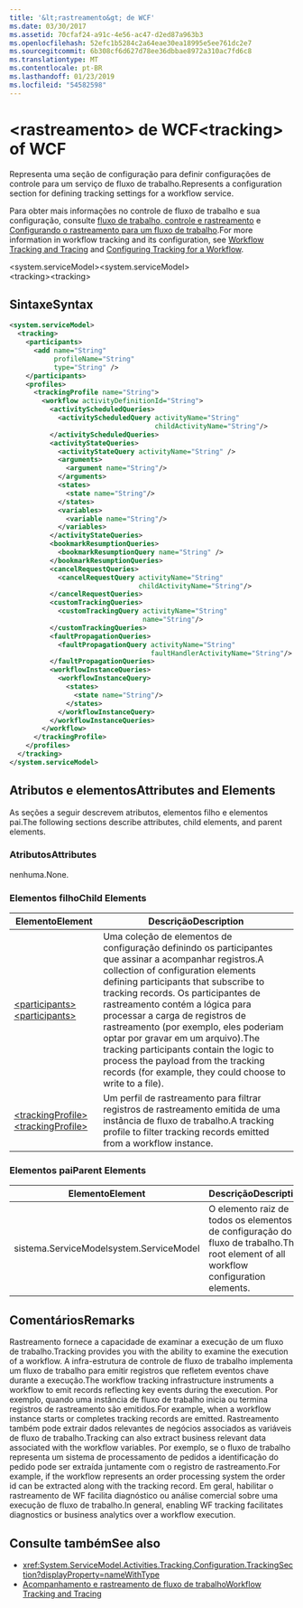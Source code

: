 ```yaml
---
title: '&lt;rastreamento&gt; de WCF'
ms.date: 03/30/2017
ms.assetid: 70cfaf24-a91c-4e56-ac47-d2ed87a963b3
ms.openlocfilehash: 52efc1b5284c2a64eae30ea18995e5ee761dc2e7
ms.sourcegitcommit: 6b308cf6d627d78ee36dbbae8972a310ac7fd6c8
ms.translationtype: MT
ms.contentlocale: pt-BR
ms.lasthandoff: 01/23/2019
ms.locfileid: "54582598"
---
```

# <a name="lttrackinggt-of-wcf"></a><span data-ttu-id="6842f-102">&lt;rastreamento&gt; de WCF</span><span class="sxs-lookup"><span data-stu-id="6842f-102">&lt;tracking&gt; of WCF</span></span>
<span data-ttu-id="6842f-103">Representa uma seção de configuração para definir configurações de controle para um serviço de fluxo de trabalho.</span><span class="sxs-lookup"><span data-stu-id="6842f-103">Represents a configuration section for defining tracking settings for a workflow service.</span></span>  
  
 <span data-ttu-id="6842f-104">Para obter mais informações no controle de fluxo de trabalho e sua configuração, consulte [fluxo de trabalho, controle e rastreamento](../../../../../docs/framework/windows-workflow-foundation/workflow-tracking-and-tracing.md) e [Configurando o rastreamento para um fluxo de trabalho](../../../../../docs/framework/windows-workflow-foundation/configuring-tracking-for-a-workflow.md).</span><span class="sxs-lookup"><span data-stu-id="6842f-104">For more information in workflow tracking and its configuration, see [Workflow Tracking and Tracing](../../../../../docs/framework/windows-workflow-foundation/workflow-tracking-and-tracing.md) and [Configuring Tracking for a Workflow](../../../../../docs/framework/windows-workflow-foundation/configuring-tracking-for-a-workflow.md).</span></span>  
  
 <span data-ttu-id="6842f-105">\<system.serviceModel></span><span class="sxs-lookup"><span data-stu-id="6842f-105">\<system.serviceModel></span></span>  
<span data-ttu-id="6842f-106">\<tracking></span><span class="sxs-lookup"><span data-stu-id="6842f-106">\<tracking></span></span>  
  
## <a name="syntax"></a><span data-ttu-id="6842f-107">Sintaxe</span><span class="sxs-lookup"><span data-stu-id="6842f-107">Syntax</span></span>  
  
```xml  
<system.serviceModel>
  <tracking>
    <participants>
      <add name="String"
           profileName="String"
           type="String" />
    </participants>
    <profiles>
      <trackingProfile name="String">
        <workflow activityDefinitionId="String">
          <activityScheduledQueries>
            <activityScheduledQuery activityName="String"
                                    childActivityName="String"/>
          </activityScheduledQueries>
          <activityStateQueries>
            <activityStateQuery activityName="String" />
            <arguments>
              <argument name="String"/>
            </arguments>
            <states>
              <state name="String"/>
            </states>
            <variables>
              <variable name="String"/>
            </variables>
          </activityStateQueries>
          <bookmarkResumptionQueries>
            <bookmarkResumptionQuery name="String" />
          </bookmarkResumptionQueries>
          <cancelRequestQueries>
            <cancelRequestQuery activityName="String"
                                childActivityName="String"/>
          </cancelRequestQueries>
          <customTrackingQueries>
            <customTrackingQuery activityName="String"
                                 name="String"/>
          </customTrackingQueries>
          <faultPropagationQueries>
            <faultPropagationQuery activityName="String"
                                   faultHandlerActivityName="String"/>
          </faultPropagationQueries>
          <workflowInstanceQueries>
            <workflowInstanceQuery>
              <states>
                <state name="String"/>
              </states>
            </workflowInstanceQuery>
          </workflowInstanceQueries>
        </workflow>
      </trackingProfile>
    </profiles>
  </tracking>
</system.serviceModel>
```  
  
## <a name="attributes-and-elements"></a><span data-ttu-id="6842f-108">Atributos e elementos</span><span class="sxs-lookup"><span data-stu-id="6842f-108">Attributes and Elements</span></span>  
 <span data-ttu-id="6842f-109">As seções a seguir descrevem atributos, elementos filho e elementos pai.</span><span class="sxs-lookup"><span data-stu-id="6842f-109">The following sections describe attributes, child elements, and parent elements.</span></span>  
  
### <a name="attributes"></a><span data-ttu-id="6842f-110">Atributos</span><span class="sxs-lookup"><span data-stu-id="6842f-110">Attributes</span></span>  
 <span data-ttu-id="6842f-111">nenhuma.</span><span class="sxs-lookup"><span data-stu-id="6842f-111">None.</span></span>  
  
### <a name="child-elements"></a><span data-ttu-id="6842f-112">Elementos filho</span><span class="sxs-lookup"><span data-stu-id="6842f-112">Child Elements</span></span>  
  
|<span data-ttu-id="6842f-113">Elemento</span><span class="sxs-lookup"><span data-stu-id="6842f-113">Element</span></span>|<span data-ttu-id="6842f-114">Descrição</span><span class="sxs-lookup"><span data-stu-id="6842f-114">Description</span></span>|  
|-------------|-----------------|  
|[<span data-ttu-id="6842f-115">\<participants></span><span class="sxs-lookup"><span data-stu-id="6842f-115">\<participants></span></span>](../../../../../docs/framework/configure-apps/file-schema/windows-workflow-foundation/participants.md)|<span data-ttu-id="6842f-116">Uma coleção de elementos de configuração definindo os participantes que assinar a acompanhar registros.</span><span class="sxs-lookup"><span data-stu-id="6842f-116">A collection of configuration elements defining participants that subscribe to tracking records.</span></span> <span data-ttu-id="6842f-117">Os participantes de rastreamento contém a lógica para processar a carga de registros de rastreamento (por exemplo, eles poderiam optar por gravar em um arquivo).</span><span class="sxs-lookup"><span data-stu-id="6842f-117">The tracking participants contain the logic to process the payload from the tracking records (for example, they could choose to write to a file).</span></span>|  
|[<span data-ttu-id="6842f-118">\<trackingProfile></span><span class="sxs-lookup"><span data-stu-id="6842f-118">\<trackingProfile></span></span>](../../../../../docs/framework/configure-apps/file-schema/windows-workflow-foundation/trackingprofile.md)|<span data-ttu-id="6842f-119">Um perfil de rastreamento para filtrar registros de rastreamento emitida de uma instância de fluxo de trabalho.</span><span class="sxs-lookup"><span data-stu-id="6842f-119">A tracking profile to filter tracking records emitted from a workflow instance.</span></span>|  
  
### <a name="parent-elements"></a><span data-ttu-id="6842f-120">Elementos pai</span><span class="sxs-lookup"><span data-stu-id="6842f-120">Parent Elements</span></span>  
  
|<span data-ttu-id="6842f-121">Elemento</span><span class="sxs-lookup"><span data-stu-id="6842f-121">Element</span></span>|<span data-ttu-id="6842f-122">Descrição</span><span class="sxs-lookup"><span data-stu-id="6842f-122">Description</span></span>|  
|-------------|-----------------|  
|<span data-ttu-id="6842f-123">sistema.ServiceModel</span><span class="sxs-lookup"><span data-stu-id="6842f-123">system.ServiceModel</span></span>|<span data-ttu-id="6842f-124">O elemento raiz de todos os elementos de configuração do fluxo de trabalho.</span><span class="sxs-lookup"><span data-stu-id="6842f-124">The root element of all workflow configuration elements.</span></span>|  
  
## <a name="remarks"></a><span data-ttu-id="6842f-125">Comentários</span><span class="sxs-lookup"><span data-stu-id="6842f-125">Remarks</span></span>  
 <span data-ttu-id="6842f-126">Rastreamento fornece a capacidade de examinar a execução de um fluxo de trabalho.</span><span class="sxs-lookup"><span data-stu-id="6842f-126">Tracking provides you with the ability to examine the execution of a workflow.</span></span> <span data-ttu-id="6842f-127">A infra-estrutura de controle de fluxo de trabalho implementa um fluxo de trabalho para emitir registros que refletem eventos chave durante a execução.</span><span class="sxs-lookup"><span data-stu-id="6842f-127">The workflow tracking infrastructure instruments a workflow to emit records reflecting key events during the execution.</span></span> <span data-ttu-id="6842f-128">Por exemplo, quando uma instância de fluxo de trabalho inicia ou termina registros de rastreamento são emitidos.</span><span class="sxs-lookup"><span data-stu-id="6842f-128">For example, when a workflow instance starts or completes tracking records are emitted.</span></span> <span data-ttu-id="6842f-129">Rastreamento também pode extrair dados relevantes de negócios associados as variáveis de fluxo de trabalho.</span><span class="sxs-lookup"><span data-stu-id="6842f-129">Tracking can also extract business relevant data associated with the workflow variables.</span></span> <span data-ttu-id="6842f-130">Por exemplo, se o fluxo de trabalho representa um sistema de processamento de pedidos a identificação do pedido pode ser extraída juntamente com o registro de rastreamento.</span><span class="sxs-lookup"><span data-stu-id="6842f-130">For example, if the workflow represents an order processing system the order id can be extracted along with the tracking record.</span></span> <span data-ttu-id="6842f-131">Em geral, habilitar o rastreamento de WF facilita diagnóstico ou análise comercial sobre uma execução de fluxo de trabalho.</span><span class="sxs-lookup"><span data-stu-id="6842f-131">In general, enabling WF tracking facilitates diagnostics or business analytics over a workflow execution.</span></span>  
  
## <a name="see-also"></a><span data-ttu-id="6842f-132">Consulte também</span><span class="sxs-lookup"><span data-stu-id="6842f-132">See also</span></span>
- <xref:System.ServiceModel.Activities.Tracking.Configuration.TrackingSection?displayProperty=nameWithType>
- [<span data-ttu-id="6842f-133">Acompanhamento e rastreamento de fluxo de trabalho</span><span class="sxs-lookup"><span data-stu-id="6842f-133">Workflow Tracking and Tracing</span></span>](../../../../../docs/framework/windows-workflow-foundation/workflow-tracking-and-tracing.md)
